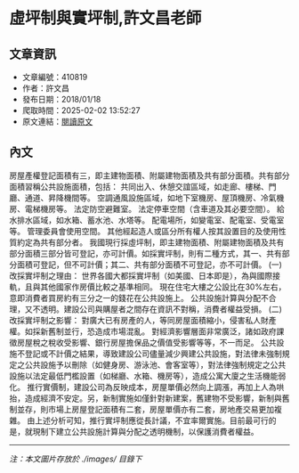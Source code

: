 # 虛坪制與實坪制,許文昌老師

## 文章資訊
- 文章編號：410819
- 作者：許文昌
- 發布日期：2018/01/18
- 爬取時間：2025-02-02 13:52:27
- 原文連結：[閱讀原文](https://real-estate.get.com.tw/Columns/detail.aspx?no=410819)

## 內文
房屋產權登記面積有三，即主建物面積、附屬建物面積及共有部分面積。共有部分面積習稱公共設施面積，包括：
共同出入、休憩交誼區域，如走廊、樓梯、門廳、通道、昇降機間等。
空調通風設施區域，如地下室機房、屋頂機房、冷氣機房、電梯機房等。
法定防空避難室。
法定停車空間（含車道及其必要空間）。
給水排水區域，如水箱、蓄水池、水塔等。
配電場所，如變電室、配電室、受電室等。
管理委員會使用空間。
其他經起造人或區分所有權人按其設置目的及使用性質約定為共有部分者。
我國現行採虛坪制，即主建物面積、附屬建物面積及共有部分面積三部分皆可登記，亦可計價。如採實坪制，則有二種方式，其一、共有部分面積可登記，但不可計價；其二、共有部分面積不可登記，亦不可計價。
(一)改採實坪制之理由：
世界各國大都採實坪制（如美國、日本即是），為與國際接軌，且與其他國家作房價比較之基準相同。
現在住宅大樓之公設比在30%左右，意即消費者買房約有三分之一的錢花在公共設施上。
公共設施計算與分配不合理，又不透明。建設公司與購屋者之間存在資訊不對稱，消費者權益受損。
(二)改採實坪制之影響：
對廣大已有房產的人，等同房屋面積縮小，侵害私人財產權。如採新舊制並行，恐造成市場混亂。
對經濟影響層面非常廣泛，諸如政府課徵房屋稅之稅收受影響、銀行房屋擔保品之價值受影響等等，不一而足。
公共設施不登記或不計價之結果，導致建設公司儘量減少興建公共設施，對法律未強制規定之公共設施予以刪除（如健身房、游泳池、會客室等），對法律強制規定之公共設施以法定最低門檻設置（如梯廳、水箱、機房等），造成公寓大廈之生活機能弱化。
推行實價制，建設公司為反映成本，房屋單價必然向上調漲，再加上人為哄抬，造成經濟不安定。另，新制實施如僅針對新建案，舊建物不受影響，新制與舊制並存，則市場上房屋登記面積有二套，房屋單價亦有二套，房地產交易更加複雜。
由上述分析可知，推行實坪制應從長計議，不宜率爾實施。目前最可行的是，就現制下建立公共設施計算與分配之透明機制，以保護消費者權益。

---
*注：本文圖片存放於 ./images/ 目錄下*
